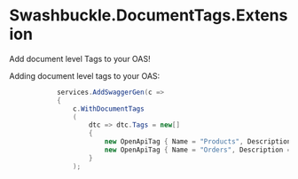 # Swashbuckle.DocumentTags.Extension
Add document level Tags to your OAS!

Adding document level tags to your OAS:

```csharp
            services.AddSwaggerGen(c =>
            {
                c.WithDocumentTags
                (
                    dtc => dtc.Tags = new[]
                    {
                        new OpenApiTag { Name = "Products", Description = "Browse/manage the product catalog" },
                        new OpenApiTag { Name = "Orders", Description = "Submit orders" }
                    }
                );
```
